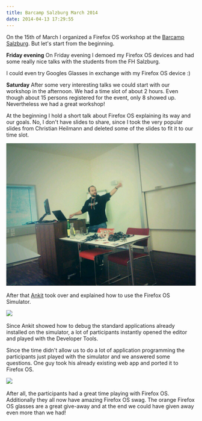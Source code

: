 ```yaml
---
title: Barcamp Salzburg March 2014
date: 2014-04-13 17:29:55
---
```


On the 15th of March I organized a Firefox OS workshop at the [Barcamp Salzburg](http://lanyrd.com/2014/barcamp-salzburg-next-web-march-2014/). But let's start from the beginning.

**Friday evening**
On Friday evening I demoed my Firefox OS devices and had some really nice talks with the students from the FH Salzburg.

I could even try Googles Glasses in exchange with my Firefox OS device :)

**Saturday**
After some very interesting talks we could start with our workshop in the afternoon. We had a time slot of about 2 hours. Even though about 15 persons registered for the event, only 8 showed up. Nevertheless we had a great workshop!

At the beginning I hold a short talk about Firefox OS explaining its way and our goals. No, I don't have slides to share, since I took the very popular slides from Christian Heilmann and deleted some of the slides to fit it to our time slot.

![](/images/2014/04/salzburg1.png)

After that [Ankit](https://twitter.com/codekee) took over and explained how to use the Firefox OS Simulator.

![](/images/2014/04/salzburg3.png)

Since Ankit showed how to debug the standard applications already installed on the simulator, a lot of participants instantly opened the editor and played with the Developer Tools.

Since the time didn't allow us to do a lot of application programming the participants just played with the simulator and we answered some questions. One guy took his already existing web app and ported it to Firefox OS.

![](/images/2014/04/salzburg3.png)

After all, the participants had a great time playing with Firefox OS. Additionally they all now have amazing Firefox OS swag. The orange Firefox OS glasses are a great give-away and at the end we could have given away even more than we had!
